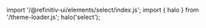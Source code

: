 <!--
type: template
name: select
-->

import '/@refinitiv-ui/elements/select/index.js';
import { halo } from '/theme-loader.js';
halo('select');
